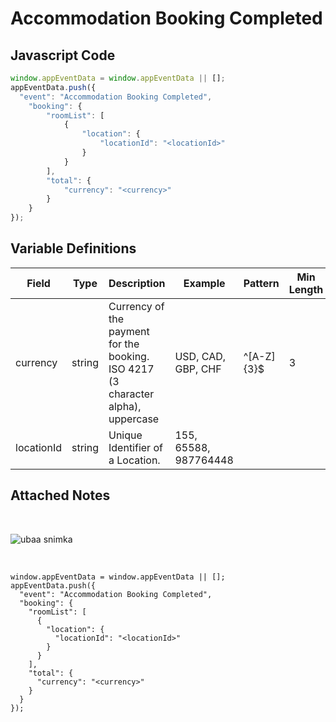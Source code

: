 # Accommodation Booking Completed

### 

## Javascript Code
```js
window.appEventData = window.appEventData || [];
appEventData.push({
  "event": "Accommodation Booking Completed",
    "booking": {
        "roomList": [
            {
                "location": {
                    "locationId": "<locationId>"
                }
            }
        ],
        "total": {
            "currency": "<currency>"
        }
    }
});
```

## Variable Definitions

|Field|Type|Description|Example|Pattern|Min Length|Max Length|Minimum|Maximum|Multiple Of|
| --- | --- | --- | --- | --- | --- | --- | --- | --- | --- |
|currency|string|Currency of the payment for the booking. ISO 4217 \(3 character alpha\), uppercase |USD, CAD, GBP, CHF|^[A-Z]{3}$|3|3||||
|locationId|string|Unique Identifier of a Location. |155, 65588, 987764448|||||||

## Attached Notes

<p>&nbsp;</p>
<p><img src="https://helpx.adobe.com/content/dam/help/en/photoshop/using/convert-color-image-black-white/jcr_content/main-pars/before_and_after/image-before/Landscape-Color.jpg" alt="ubaa snimka" /></p>
<p>&nbsp;</p>
<pre class="language-markup"><code>window.appEventData = window.appEventData || [];
appEventData.push({
  "event": "Accommodation Booking Completed",
  "booking": {
    "roomList": [
      {
        "location": {
          "locationId": "&lt;locationId&gt;"
        }
      }
    ],
    "total": {
      "currency": "&lt;currency&gt;"
    }
  }
});</code></pre>